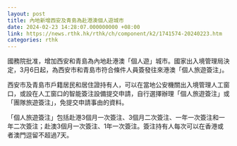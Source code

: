 ```yaml
---
layout: post
title: 內地新增西安及青島為赴港澳個人遊城市
date: 2024-02-23 14:28:07.000000000 +08:00
link: https://news.rthk.hk/rthk/ch/component/k2/1741574-20240223.htm
categories: rthk
---
```


國務院批准，增加西安和青島為內地赴港澳「個人遊」城市。國家出入境管理局決定，3月6日起，為西安市和青島市符合條件人員簽發往來港澳「個人旅遊簽注」。

西安市及青島市戶籍居民和居住證持有人，可以在當地公安機關出入境管理人工窗口，或設在人工窗口的智能簽注設備提交申請，自行選擇辦理「個人旅遊簽注」或「團隊旅遊簽注」，免提交申請事由的資料。

「個人旅遊簽注」包括赴港3個月一次簽注、3個月二次簽注、一年一次簽注和一年二次簽注；赴澳3個月一次簽注、1年一次簽注。簽注持有人每次可以在香港或者澳門逗留不超過7天。

